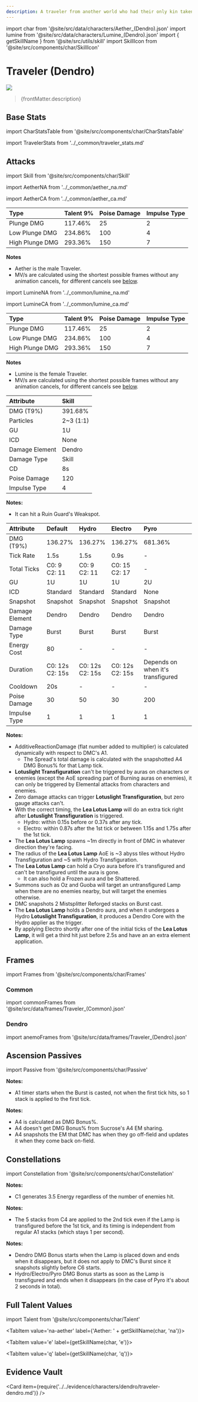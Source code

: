 ```yaml
---
description: A traveler from another world who had their only kin taken away, forcing them to embark on a journey to find The Seven.
---
```


import char from '@site/src/data/characters/Aether_(Dendro).json'
import lumine from '@site/src/data/characters/Lumine_(Dendro).json'
import { getSkillName } from '@site/src/utils/skill'
import SkillIcon from '@site/src/components/char/SkillIcon'

# Traveler (Dendro)

![](/img/traveler/dendro-traveler.png)

<blockquote>{frontMatter.description}</blockquote>

## Base Stats

import CharStatsTable from '@site/src/components/char/CharStatsTable'

<CharStatsTable char={char} />

import TravelerStats from '../\_common/traveler_stats.md'

<TravelerStats />

## Attacks

import Skill from '@site/src/components/char/Skill'

<Tabs queryString="ability">
<TabItem value='na-aether' label='Aether Normal Attacks'>
<SkillIcon char={char} skill='na' />
<div class='talent-columns'>
<Skill char={char} skill='na' sectionFilter='Normal Attack' />

import AetherNA from '../_common/aether_na.md'

<AetherNA />

</div>
<div class='talent-columns'>
<Skill char={char} skill='na' sectionFilter='Charged Attack' />

import AetherCA from '../_common/aether_ca.md'

<AetherCA />

</div>
<div class='talent-columns'>
<Skill char={char} skill='na' sectionFilter='Plunging Attack' />

| Type            | Talent 9% | Poise Damage | Impulse Type |
| :-------------- | :-------- | :----------- | :----------- |
| Plunge DMG      | 117.46%   | 25           | 2            |
| Low Plunge DMG  | 234.86%   | 100          | 4            |
| High Plunge DMG | 293.36%   | 150          | 7            |

</div>

**Notes**

* Aether is the male Traveler.
* MV/s are calculated using the shortest possible frames without any animation cancels, for different cancels see [below](#frames).

</TabItem>

<TabItem value='na' label='Lumine Normal Attacks'>
<SkillIcon char={lumine} skill='na' />
<div class='talent-columns'>
<Skill char={lumine} skill='na' sectionFilter='Normal Attack' />

import LumineNA from '../_common/lumine_na.md'

<LumineNA />

</div>
<div class='talent-columns'>
<Skill char={lumine} skill='na' sectionFilter='Charged Attack' />

import LumineCA from '../_common/lumine_ca.md'

<LumineCA />

</div>
<div class='talent-columns'>
<Skill char={lumine} skill='na' sectionFilter='Plunging Attack' />

| Type            | Talent 9% | Poise Damage | Impulse Type |
| :-------------- | :-------- | :----------- | :----------- |
| Plunge DMG      | 117.46%   | 25           | 2            |
| Low Plunge DMG  | 234.86%   | 100          | 4            |
| High Plunge DMG | 293.36%   | 150          | 7            |

</div>

**Notes**

* Lumine is the female Traveler.
* MV/s are calculated using the shortest possible frames without any animation cancels, for different cancels see [below](#frames).

</TabItem>

<TabItem value='e' label='Skill'>
<SkillIcon char={char} skill='e' />
<div class='talent-columns'>
<Skill char={char} skill='e' />

| Attribute      | Skill       |
| :------------- | :---------- |
| DMG \(T9%\)    | 391.68%     |
| Particles      | 2~3 \(1:1\) |
| GU             | 1U          |
| ICD            | None        |
| Damage Element | Dendro      |
| Damage Type    | Skill       |
| CD             | 8s          |
| Poise Damage   | 120         |
| Impulse Type   | 4           |

</div>

**Notes:**  

* It can hit a Ruin Guard's Weakspot.

</TabItem>

<TabItem value='q' label='Burst'>
<SkillIcon char={char} skill='q' />
<div class='talent-columns'>
<Skill char={char} skill='q'/>

| Attribute      | Default              | Hydro                | Electro              | Pyro                              |
| :------------- | :------------------- | :------------------- | :------------------- | :-------------------------------- |
| DMG \(T9%\)    | 136.27%              | 136.27%              | 136.27%              | 681.36%                           |
| Tick Rate      | 1.5s                 | 1.5s                 | 0.9s                 | -                                 |
| Total Ticks    | C0: 9<br />C2: 11    | C0: 9<br />C2: 11    | C0: 15<br />C2: 17   | -                                 |
| GU             | 1U                   | 1U                   | 1U                   | 2U                                |
| ICD            | Standard             | Standard             | Standard             | None                              |
| Snapshot       | Snapshot             | Snapshot             | Snapshot             | Snapshot                          |
| Damage Element | Dendro               | Dendro               | Dendro               | Dendro                            |
| Damage Type    | Burst                | Burst                | Burst                | Burst                             |
| Energy Cost    | 80                   | -                    | -                    | -                                 |
| Duration       | C0: 12s<br />C2: 15s | C0: 12s<br />C2: 15s | C0: 12s<br />C2: 15s | Depends on when it's transfigured |
| Cooldown       | 20s                  | -                    | -                    | -                                 |
| Poise Damage   | 30                   | 50                   | 30                   | 200                               |
| Impulse Type   | 1                    | 1                    | 1                    | 1                                 |

</div>

**Notes:**  

* AdditiveReactionDamage \(flat number added to multiplier\) is calculated dynamically with respect to DMC's A1.
  * The Spread's total damage is calculated with the snapshotted A4 DMG Bonus% for that Lamp tick.
* **Lotuslight Transfiguration** can't be triggered by auras on characters or enemies \(except the AoE spreading part of Burning auras on enemies\), it can only be triggered by Elemental attacks from characters and enemies.
* Zero damage attacks can trigger **Lotuslight Transfiguration**, but zero gauge attacks can't.
* With the correct timing, the **Lea Lotus Lamp** will do an extra tick right after **Lotuslight Transfiguration** is triggered.
  * Hydro: within 0.15s before or 0.37s after any tick.
  * Electro: within 0.87s after the 1st tick or between 1.15s and 1.75s after the 1st tick.
* The **Lea Lotus Lamp** spawns ~1m directly in front of DMC in whatever direction they're facing.
* The radius of the **Lea Lotus Lamp** AoE is ~3 abyss tiles without Hydro Transfiguration and ~5 with Hydro Transfiguration.
* The **Lea Lotus Lamp** can hold a Cryo aura before it's transfigured and can't be transfigured until the aura is gone.
  * It can also hold a Frozen aura and be Shattered.
* Summons such as Oz and Guoba will target an untransfigured Lamp when there are no enemies nearby, but will target the enemies otherwise.
* DMC snapshots 2 Mistsplitter Reforged stacks on Burst cast.
* The **Lea Lotus Lamp** holds a Dendro aura, and when it undergoes a Hydro **Lotuslight Transfiguration**, it produces a Dendro Core with the Hydro applier as the trigger.
* By applying Electro shortly after one of the initial ticks of the **Lea Lotus Lamp**, it will get a third hit just before 2.5s and have an an extra element application.

</TabItem>
</Tabs>

## Frames

import Frames from '@site/src/components/char/Frames'

### Common

import commonFrames from '@site/src/data/frames/Traveler_(Common).json'

<Frames data={commonFrames} />

### Dendro

import anemoFrames from '@site/src/data/frames/Traveler_(Dendro).json'

<Frames data={anemoFrames} />

## Ascension Passives

import Passive from '@site/src/components/char/Passive'

<Tabs queryString="passive">
<TabItem value='a1' label='Ascension 1'>
<Passive char={char} passive={0} />

**Notes:**  

* A1 timer starts when the Burst is casted, not when the first tick hits, so 1 stack is applied to the first tick.

</TabItem>

<TabItem value="a4" label="Ascension 4">
<Passive char={char} passive={1} />

**Notes:**  

* A4 is calculated as DMG Bonus%.
* A4 doesn't get DMG Bonus% from Sucrose's A4 EM sharing.
* A4 snapshots the EM that DMC has when they go off-field and updates it when they come back on-field.

</TabItem>
</Tabs>

## Constellations

import Constellation from '@site/src/components/char/Constellation'

<Tabs queryString="constellation">
<TabItem value='c1' label='C1'>
<Constellation char={char} constellation={1} />

**Notes:**  

* C1 generates 3.5 Energy regardless of the number of enemies hit.

</TabItem>

<TabItem value='c2' label='C2'>
<Constellation char={char} constellation={2} />
</TabItem>

<TabItem value='c3' label='C3'>
<Constellation char={char} constellation={3} />
</TabItem>

<TabItem value='c4' label='C4'>
<Constellation char={char} constellation={4} />

**Notes:**  

* The 5 stacks from C4 are applied to the 2nd tick even if the Lamp is transfigured before the 1st tick, and its timing is independent from regular A1 stacks \(which stays 1 per second\).

</TabItem>

<TabItem value='c5' label='C5'>
<Constellation char={char} constellation={5} />
</TabItem>

<TabItem value='c6' label='C6'>
<Constellation char={char} constellation={6} />

**Notes:**  

* Dendro DMG Bonus starts when the Lamp is placed down and ends when it disappears, but it does not apply to DMC's Burst since it snapshots slightly before C6 starts.
* Hydro/Electro/Pyro DMG Bonus starts as soon as the Lamp is transfigured and ends when it disappears \(in the case of Pyro it's about 2 seconds in total\).

</TabItem>
</Tabs>

## Full Talent Values

import Talent from '@site/src/components/char/Talent'

<Tabs queryString="talent">
<TabItem value='na-lumine' label={'Lumine: ' + getSkillName(lumine, 'na')}>
<Talent char={lumine} skill='na' />
</TabItem>

<TabItem value='na-aether' label={'Aether: ' + getSkillName(char, 'na')}>
<Talent char={char} skill='na' />
</TabItem>

<TabItem value='e' label={getSkillName(char, 'e')}>
<Talent char={char} skill='e' />
</TabItem>

<TabItem value='q' label={getSkillName(char, 'q')}>
<Talent char={char} skill='q' />
</TabItem>
</Tabs>

## Evidence Vault

<Card item={require('../../evidence/characters/dendro/traveler-dendro.md')} />
